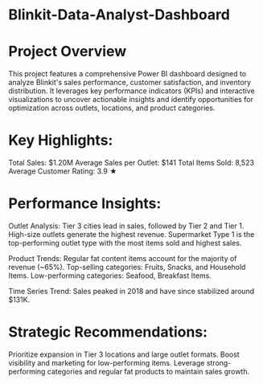 # Blinkit-Data-Analyst-Dashboard

# Project Overview
This project features a comprehensive Power BI dashboard designed to analyze Blinkit's sales performance, customer satisfaction, and inventory distribution. It leverages key performance indicators (KPIs) and interactive visualizations to uncover actionable insights and identify opportunities for optimization across outlets, locations, and product categories.

# Key Highlights:
Total Sales: $1.20M
Average Sales per Outlet: $141
Total Items Sold: 8,523
Average Customer Rating: 3.9 ★

# Performance Insights:
  Outlet Analysis:
   Tier 3 cities lead in sales, followed by Tier 2 and Tier 1.
   High-size outlets generate the highest revenue.
   Supermarket Type 1 is the top-performing outlet type with the most items sold and highest sales.

  Product Trends:
   Regular fat content items account for the majority of revenue (~65%).
   Top-selling categories: Fruits, Snacks, and Household Items.
   Low-performing categories: Seafood, Breakfast Items.

  Time Series Trend:
  Sales peaked in 2018 and have since stabilized around $131K.

#  Strategic Recommendations:
Prioritize expansion in Tier 3 locations and large outlet formats.
Boost visibility and marketing for low-performing items.
Leverage strong-performing categories and regular fat products to maintain sales growth.
